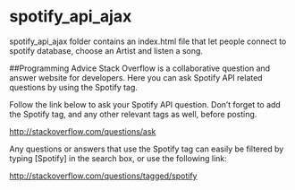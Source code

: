 # spotify_api_ajax
spotify_api_ajax folder contains an index.html file that let people connect to spotify database, choose an Artist and listen a song.

##Programming Advice
Stack Overflow is a collaborative question and answer website for developers. Here you can ask Spotify API related questions by using the Spotify tag.

Follow the link below to ask your Spotify API question. Don’t forget to add the Spotify tag, and any other relevant tags as well, before posting.

http://stackoverflow.com/questions/ask

Any questions or answers that use the Spotify tag can easily be filtered by typing [Spotify] in the search box, or use the following link:

http://stackoverflow.com/questions/tagged/spotify
